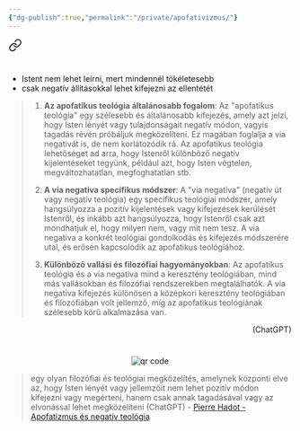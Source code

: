 ```yaml
---
{"dg-publish":true,"permalink":"/private/apofativizmus/"}
---
```



<div class="transclusion internal-embed is-loaded"><a class="markdown-embed-link" href="/public/via-negativa/" aria-label="Open link"><svg xmlns="http://www.w3.org/2000/svg" width="24" height="24" viewBox="0 0 24 24" fill="none" stroke="currentColor" stroke-width="2" stroke-linecap="round" stroke-linejoin="round" class="svg-icon lucide-link"><path d="M10 13a5 5 0 0 0 7.54.54l3-3a5 5 0 0 0-7.07-7.07l-1.72 1.71"></path><path d="M14 11a5 5 0 0 0-7.54-.54l-3 3a5 5 0 0 0 7.07 7.07l1.71-1.71"></path></svg></a><div class="markdown-embed">




#

- Istent nem lehet leírni, mert mindennél tökéletesebb
- csak negatív állításokkal lehet kifejezni az ellentétét

> 1. **Az apofatikus teológia általánosabb fogalom**: Az "apofatikus teológia" egy szélesebb és általánosabb kifejezés, amely azt jelzi, hogy Isten lényét vagy tulajdonságait negatív módon, vagyis tagadás révén próbáljuk megközelíteni. Ez magában foglalja a via negativát is, de nem korlátozódik rá. Az apofatikus teológia lehetőséget ad arra, hogy Istenről különböző negatív kijelentéseket tegyünk, például azt, hogy Isten végtelen, megváltozhatatlan, megfoghatatlan stb.
>     
> 2. **A via negativa specifikus módszer**: A "via negativa" (negatív út vagy negatív teológia) egy specifikus teológiai módszer, amely hangsúlyozza a pozitív kijelentések vagy kifejezések kerülését Istenről, és inkább azt hangsúlyozza, hogy Istenről csak azt mondhatjuk el, hogy milyen nem, vagy mit nem tesz. A via negativa a konkrét teológiai gondolkodás és kifejezés módszerére utal, és erősen kapcsolódik az apofatikus teológiához.
>     
> 3. **Különböző vallási és filozófiai hagyományokban**: Az apofatikus teológia és a via negativa mind a keresztény teológiában, mind más vallásokban és filozófiai rendszerekben megtalálhatók. A via negativa kifejezés különösen a középkori keresztény teológiában és filozófiában volt jellemző, míg az apofatikus teológiának szélesebb körű alkalmazása van.
<p style="text-align: right;">(ChatGPT)</p>




#
<p style="text-align: center;"><img src="https://chart.googleapis.com/chart?cht=qr&chl=https://notes.andrasdenes.com/via-negativa&chs=180x180&choe=UTF-8&chld=L|2" alt="qr code"></p>



</div></div>


> egy olyan filozófiai és teológiai megközelítés, amelynek központi elve az, hogy Isten lényét vagy jellemzőit nem lehet pozitív módon kifejezni vagy megérteni, hanem csak annak tagadásával vagy az elvonással lehet megközelíteni (ChatGPT) - [Pierre Hadot - Apofatizmus és negatív teológia](https://epa.oszk.hu/03500/03594/00003/pdf/EPA03594_2009_02_079-088.pdf)